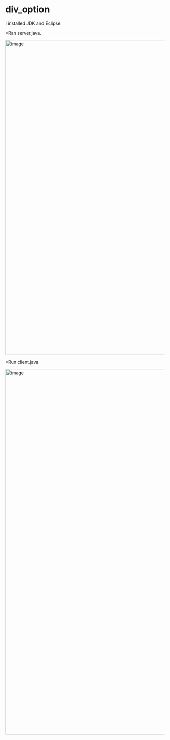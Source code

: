 # div_option
I installed JDK and Eclipse. 

*Ran server.java.

<img width="995" alt="image" src="https://user-images.githubusercontent.com/51940857/65563094-7e22df80-df16-11e9-9b19-f4ffb9aaeb10.png">


*Run client.java.

<img width="1155" alt="image" src="https://user-images.githubusercontent.com/51940857/65563146-a1e62580-df16-11e9-8a1f-26c436e974ae.png">


